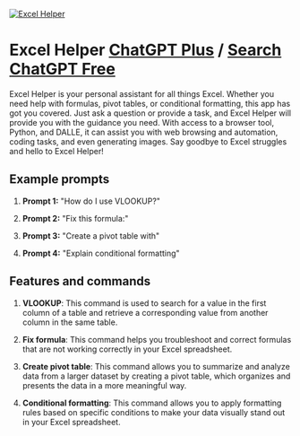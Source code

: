 
[![Excel Helper](https://files.oaiusercontent.com/file-aqYgk3efD2df7FrKbQDf3ncD?se=2123-10-16T11%3A06%3A37Z&sp=r&sv=2021-08-06&sr=b&rscc=max-age%3D31536000%2C%20immutable&rscd=attachment%3B%20filename%3D0d11ad7b-b8eb-4e1a-a6fd-ae60d5225268.png&sig=fpfqOoeXGr/q0%2BYAQAQROkoUZiGZCX9K77yP5PYsrrk%3D)](https://chat.openai.com/g/g-eYPazbZy7-excel-helper)

# Excel Helper [ChatGPT Plus](https://chat.openai.com/g/g-eYPazbZy7-excel-helper) / [Search ChatGPT Free](https://gptcall.net/index.html#/?search=Excel%20Helper)

Excel Helper is your personal assistant for all things Excel. Whether you need help with formulas, pivot tables, or conditional formatting, this app has got you covered. Just ask a question or provide a task, and Excel Helper will provide you with the guidance you need. With access to a browser tool, Python, and DALLE, it can assist you with web browsing and automation, coding tasks, and even generating images. Say goodbye to Excel struggles and hello to Excel Helper!

## Example prompts

1. **Prompt 1:** "How do I use VLOOKUP?"

2. **Prompt 2:** "Fix this formula:"

3. **Prompt 3:** "Create a pivot table with"

4. **Prompt 4:** "Explain conditional formatting"


## Features and commands

1. **VLOOKUP**: This command is used to search for a value in the first column of a table and retrieve a corresponding value from another column in the same table.

2. **Fix formula**: This command helps you troubleshoot and correct formulas that are not working correctly in your Excel spreadsheet.

3. **Create pivot table**: This command allows you to summarize and analyze data from a larger dataset by creating a pivot table, which organizes and presents the data in a more meaningful way.

4. **Conditional formatting**: This command allows you to apply formatting rules based on specific conditions to make your data visually stand out in your Excel spreadsheet.


